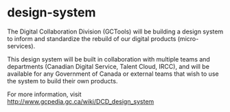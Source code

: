 # design-system
The Digital Collaboration Division (GCTools) will be building a design system to inform and standardize the rebuild of our digital products (micro-services). 

This design system will be built in collaboration with multiple teams and departments (Canadian Digital Service, Talent Cloud, IRCC), and will be available for any Government of Canada or external teams that wish to use the system to build their own products. 

For more information, visit http://www.gcpedia.gc.ca/wiki/DCD_design_system
